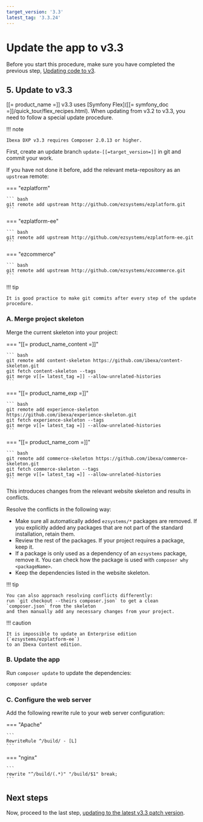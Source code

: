 ```yaml
---
target_version: '3.3'
latest_tag: '3.3.24'
---
```


# Update the app to v3.3

Before you start this procedure, make sure you have completed the previous step,
[Updating code to v3](adapt_code_to_v3.md).

## 5. Update to v3.3

[[= product_name =]] v3.3 uses [Symfony Flex]([[= symfony_doc =]]/quick_tour/flex_recipes.html).
When updating from v3.2 to v3.3, you need to follow a special update procedure.

!!! note

    Ibexa DXP v3.3 requires Composer 2.0.13 or higher.

First, create an update branch `update-[[=target_version=]]` in git and commit your work.

If you have not done it before, add the relevant meta-repository as an `upstream` remote:

=== "ezplatform"

    ``` bash
    git remote add upstream http://github.com/ezsystems/ezplatform.git
    ```

=== "ezplatform-ee"

    ``` bash
    git remote add upstream http://github.com/ezsystems/ezplatform-ee.git
    ```

=== "ezcommerce"

    ``` bash
    git remote add upstream http://github.com/ezsystems/ezcommerce.git
    ```

!!! tip

    It is good practice to make git commits after every step of the update procedure.

### A. Merge project skeleton

Merge the current skeleton into your project:

=== "[[= product_name_content =]]"

    ``` bash
    git remote add content-skeleton https://github.com/ibexa/content-skeleton.git
    git fetch content-skeleton --tags
    git merge v[[= latest_tag =]] --allow-unrelated-histories
    ```

=== "[[= product_name_exp =]]"

    ``` bash
    git remote add experience-skeleton https://github.com/ibexa/experience-skeleton.git
    git fetch experience-skeleton --tags
    git merge v[[= latest_tag =]] --allow-unrelated-histories
    ```

=== "[[= product_name_com =]]"

    ``` bash
    git remote add commerce-skeleton https://github.com/ibexa/commerce-skeleton.git
    git fetch commerce-skeleton --tags
    git merge v[[= latest_tag =]] --allow-unrelated-histories
    ```

This introduces changes from the relevant website skeleton and results in conflicts.

Resolve the conflicts in the following way:

- Make sure all automatically added `ezsystems/*` packages are removed. If you explicitly added any packages that are not part of the standard installation, retain them.
- Review the rest of the packages. If your project requires a package, keep it.
- If a package is only used as a dependency of an `ezsystems` package, remove it. You can check how the package is used with `composer why <packageName>`.
- Keep the dependencies listed in the website skeleton.

!!! tip

    You can also approach resolving conflicts differently:
    run `git checkout --theirs composer.json` to get a clean `composer.json` from the skeleton
    and then manually add any necessary changes from your project.

!!! caution

    It is impossible to update an Enterprise edition (`ezsystems/ezplatform-ee`)
    to an Ibexa Content edition.

### B. Update the app

Run `composer update` to update the dependencies:

``` bash
composer update
```

### C. Configure the web server

Add the following rewrite rule to your web server configuration:

=== "Apache"

    ```
    RewriteRule ^/build/ - [L]
    ```

=== "nginx"

    ```
    rewrite "^/build/(.*)" "/build/$1" break;
    ```

## Next steps

Now, proceed to the last step, [updating to the latest v3.3 patch version](to_3.3.latest.md).
